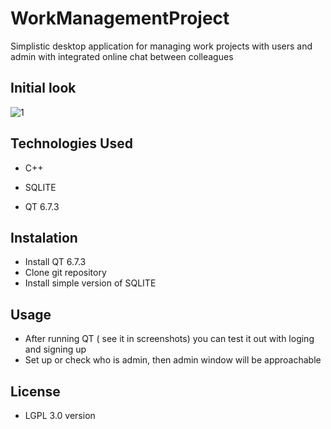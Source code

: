 # WorkManagementProject
Simplistic desktop application for managing work projects with users and admin with integrated online chat between colleagues

## Initial look
![1](https://github.com/user-attachments/assets/5c7c31d7-09c2-4b05-9213-f7ec1d2b35a7)
## Technologies Used
- C++
- SQLITE

- QT 6.7.3

## Instalation
- Install QT 6.7.3
- Clone git repository
- Install simple version of SQLITE

## Usage
- After running QT ( see it in screenshots) you can test it out with loging and signing up
- Set up or check who is admin, then admin window will be approachable

## License 
- LGPL 3.0 version
